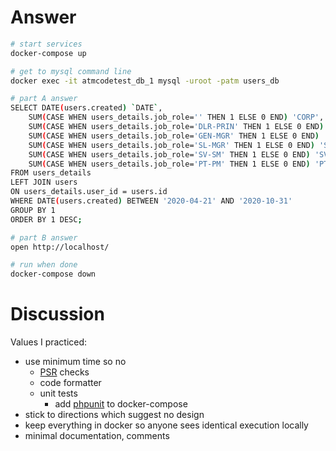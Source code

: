 # Answer

```sh
# start services
docker-compose up

# get to mysql command line
docker exec -it atmcodetest_db_1 mysql -uroot -patm users_db

# part A answer
SELECT DATE(users.created) `DATE`,
	SUM(CASE WHEN users_details.job_role='' THEN 1 ELSE 0 END) 'CORP',
	SUM(CASE WHEN users_details.job_role='DLR-PRIN' THEN 1 ELSE 0 END) 'DLR-PRIN',
	SUM(CASE WHEN users_details.job_role='GEN-MGR' THEN 1 ELSE 0 END) 'GEN-MGR',
	SUM(CASE WHEN users_details.job_role='SL-MGR' THEN 1 ELSE 0 END) 'SL-MGR',
	SUM(CASE WHEN users_details.job_role='SV-SM' THEN 1 ELSE 0 END) 'SV-SM',
	SUM(CASE WHEN users_details.job_role='PT-PM' THEN 1 ELSE 0 END) 'PT-PM'
FROM users_details
LEFT JOIN users
ON users_details.user_id = users.id
WHERE DATE(users.created) BETWEEN '2020-04-21' AND '2020-10-31'
GROUP BY 1
ORDER BY 1 DESC;

# part B answer
open http://localhost/

# run when done
docker-compose down
```

# Discussion

Values I practiced:
* use minimum time so no
  * [PSR](http://php-fig.org/psr/psr-12/) checks
  * code formatter
  * unit tests
    * add [phpunit](https://hub.docker.com/r/phpunit/phpunit/) to docker-compose
* stick to directions which suggest no design
* keep everything in docker so anyone sees identical execution locally
* minimal documentation, comments
